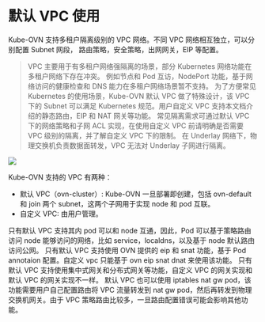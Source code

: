 # 默认 VPC 使用

Kube-OVN 支持多租户隔离级别的 VPC 网络。不同 VPC 网络相互独立，可以分别配置 Subnet 网段，
路由策略，安全策略，出网网关，EIP 等配置。

> VPC 主要用于有多租户网络强隔离的场景，部分 Kubernetes 网络功能在多租户网络下存在冲突。
> 例如节点和 Pod 互访，NodePort 功能，基于网络访问的健康检查和 DNS 能力在多租户网络场景暂不支持。
> 为了方便常见 Kubernetes 的使用场景，Kube-OVN 默认 VPC 做了特殊设计，该 VPC 下的 Subnet
> 可以满足 Kubernetes 规范。用户自定义 VPC 支持本文档介绍的静态路由，EIP 和 NAT 网关等功能。
> 常见隔离需求可通过默认 VPC 下的网络策略和子网 ACL 实现，在使用自定义 VPC 前请明确是否需要
> VPC 级别的隔离，并了解自定义 VPC 下的限制。
> 在 Underlay 网络下，物理交换机负责数据面转发，VPC 无法对 Underlay 子网进行隔离。

![](../static/network-topology.png)

Kube-OVN 支持的 VPC 有两种：

- 默认 VPC（ovn-cluster）: Kube-OVN 一旦部署即创建，包括 ovn-default 和 join 两个 subnet，这两个子网用于实现 node 和 pod 互联。
- 自定义 VPC: 由用户管理。

只有默认 VPC 支持其内 pod 可以和 node 互通，因此，Pod 可以基于策略路由访问 node 能够访问的网络，比如 service，localdns，以及基于 node 默认路由访问公网。
只有默认 VPC 支持使用 OVN 提供的 eip 和 snat 功能，基于 Pod annotaion 配置。自定义 vpc 只能基于 ovn eip snat dnat 来使用该功能。
只有默认 VPC 支持使用集中式网关和分布式网关等功能，自定义 VPC 的网关实现和默认 VPC 的网关实现不一样。
默认 VPC 也可以使用 iptables nat gw pod，该功能需要用户自己配置路由将 VPC 流量转发到 nat gw pod，然后再转发到物理交换机网关。由于 VPC 策略路由比较多，一旦路由配置错误可能会影响其他功能。
